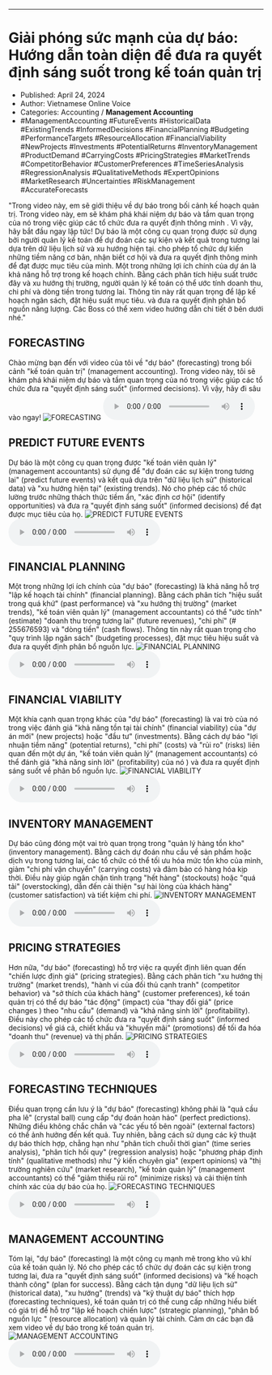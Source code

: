 
---

# Giải phóng sức mạnh của dự báo: Hướng dẫn toàn diện để đưa ra quyết định sáng suốt trong kế toán quản trị

- Published: April 24, 2024
- Author: Vietnamese Online Voice
- Categories: Accounting / **Management Accounting**
- #ManagementAccounting #FutureEvents #HistoricalData #ExistingTrends #InformedDecisions #FinancialPlanning #Budgeting #PerformanceTargets #ResourceAllocation #FinancialViability #NewProjects #Investments #PotentialReturns #InventoryManagement #ProductDemand #CarryingCosts #PricingStrategies #MarketTrends #CompetitorBehavior #CustomerPreferences #TimeSeriesAnalysis #RegressionAnalysis #QualitativeMethods #ExpertOpinions #MarketResearch #Uncertainties #RiskManagement #AccurateForecasts

"Trong video này, em sẽ giới thiệu về dự báo trong bối cảnh kế hoạch quản trị. Trong video này, em sẽ khám phá khái niệm dự báo và tầm quan trọng của nó trong việc giúp các tổ chức đưa ra quyết định thông minh . Vì vậy, hãy bắt đầu ngay lập tức! Dự báo là một công cụ quan trọng được sử dụng bởi người quản lý kế toán để dự đoán các sự kiện và kết quả trong tương lai dựa trên dữ liệu lịch sử và xu hướng hiện tại. cho phép tổ chức dự kiến ​​những tiềm năng cơ bản, nhận biết cơ hội và đưa ra quyết định thông minh để đạt được mục tiêu của mình. Một trong những lợi ích chính của dự án là khả năng hỗ trợ trong kế hoạch chính. Bằng cách phân tích hiệu suất trước đây và xu hướng thị trường, người quản lý kế toán có thể ước tính doanh thu, chi phí và dòng tiền trong tương lai. Thông tin này rất quan trọng để lập kế hoạch ngân sách, đặt hiệu suất mục tiêu. và đưa ra quyết định phân bổ nguồn năng lượng. Các Boss có thể xem video hướng dẫn chi tiết ở bên dưới nhé."


## FORECASTING

Chào mừng bạn đến với video của tôi về "dự báo" (forecasting) trong bối cảnh "kế toán quản trị" (management accounting). Trong video này, tôi sẽ khám phá khái niệm dự báo và tầm quan trọng của nó trong việc giúp các tổ chức đưa ra "quyết định sáng suốt" (informed decisions). Vì vậy, hãy đi sâu vào ngay!
![FORECASTING](https://http-archiver-apis-production-80.schnworks.com/storage/images/transitions/2024-04-24/transition--1871645204-Montserrat-Thin-4A148C.jpg)
<audio controls>
    <source src="https://http-archiver-apis-production-80.schnworks.com/storage/audio/file-7832474709.mp3" type="audio/mpeg">
</audio>



## PREDICT FUTURE EVENTS

Dự báo là một công cụ quan trọng được "kế toán viên quản lý" (management accountants) sử dụng để "dự đoán các sự kiện trong tương lai" (predict future events) và kết quả dựa trên "dữ liệu lịch sử" (historical data) và "xu hướng hiện tại" (existing trends). Nó cho phép các tổ chức lường trước những thách thức tiềm ẩn, "xác định cơ hội" (identify opportunities) và đưa ra "quyết định sáng suốt" (informed decisions) để đạt được mục tiêu của họ.
![PREDICT FUTURE EVENTS](https://http-archiver-apis-production-80.schnworks.com/storage/images/transitions/2024-04-24/transition--15912349474-Montserrat-Thin-880E4F.jpg)
<audio controls>
    <source src="https://http-archiver-apis-production-80.schnworks.com/storage/audio/file-15018642611.mp3" type="audio/mpeg">
</audio>



## FINANCIAL PLANNING

Một trong những lợi ích chính của "dự báo" (forecasting) là khả năng hỗ trợ "lập kế hoạch tài chính" (financial planning). Bằng cách phân tích "hiệu suất trong quá khứ" (past performance) và "xu hướng thị trường" (market trends), "kế toán viên quản lý" (management accountants) có thể "ước tính" (estimate) "doanh thu trong tương lai" (future revenues), "chi phí" (# 255676593) và "dòng tiền" (cash flows). Thông tin này rất quan trọng cho "quy trình lập ngân sách" (budgeting processes), đặt mục tiêu hiệu suất và đưa ra quyết định phân bổ nguồn lực.
![FINANCIAL PLANNING](https://http-archiver-apis-production-80.schnworks.com/storage/images/transitions/2024-04-24/transition--20768686093-Montserrat-Black-7B1FA2.jpg)
<audio controls>
    <source src="https://http-archiver-apis-production-80.schnworks.com/storage/audio/file-30107450325.mp3" type="audio/mpeg">
</audio>



## FINANCIAL VIABILITY

Một khía cạnh quan trọng khác của "dự báo" (forecasting) là vai trò của nó trong việc đánh giá "khả năng tồn tại tài chính" (financial viability) của "dự án mới" (new projects) hoặc "đầu tư" (investments). Bằng cách dự báo "lợi nhuận tiềm năng" (potential returns), "chi phí" (costs) và "rủi ro" (risks) liên quan đến một dự án, "kế toán viên quản lý" (management accountants) có thể đánh giá "khả năng sinh lời" (profitability) của nó ) và đưa ra quyết định sáng suốt về phân bổ nguồn lực.
![FINANCIAL VIABILITY](https://http-archiver-apis-production-80.schnworks.com/storage/images/transitions/2024-04-24/transition--16095770275-Montserrat-Bold-283593.jpg)
<audio controls>
    <source src="https://http-archiver-apis-production-80.schnworks.com/storage/audio/file-7469942459.mp3" type="audio/mpeg">
</audio>



## INVENTORY MANAGEMENT

Dự báo cũng đóng một vai trò quan trọng trong "quản lý hàng tồn kho" (inventory management). Bằng cách dự đoán nhu cầu về sản phẩm hoặc dịch vụ trong tương lai, các tổ chức có thể tối ưu hóa mức tồn kho của mình, giảm "chi phí vận chuyển" (carrying costs) và đảm bảo có hàng hóa kịp thời. Điều này giúp ngăn chặn tình trạng "hết hàng" (stockouts) hoặc "quá tải" (overstocking), dẫn đến cải thiện "sự hài lòng của khách hàng" (customer satisfaction) và tiết kiệm chi phí.
![INVENTORY MANAGEMENT](https://http-archiver-apis-production-80.schnworks.com/storage/images/transitions/2024-04-24/transition--183813255-Montserrat-Black-303F9F.jpg)
<audio controls>
    <source src="https://http-archiver-apis-production-80.schnworks.com/storage/audio/file-34537730402.mp3" type="audio/mpeg">
</audio>



## PRICING STRATEGIES

Hơn nữa, "dự báo" (forecasting) hỗ trợ việc ra quyết định liên quan đến "chiến lược định giá" (pricing strategies). Bằng cách phân tích "xu hướng thị trường" (market trends), "hành vi của đối thủ cạnh tranh" (competitor behavior) và "sở thích của khách hàng" (customer preferences), kế toán quản trị có thể dự báo "tác động" (impact) của "thay đổi giá" (price changes ) theo "nhu cầu" (demand) và "khả năng sinh lời" (profitability). Điều này cho phép các tổ chức đưa ra "quyết định sáng suốt" (informed decisions) về giá cả, chiết khấu và "khuyến mãi" (promotions) để tối đa hóa "doanh thu" (revenue) và thị phần.
![PRICING STRATEGIES](https://http-archiver-apis-production-80.schnworks.com/storage/images/transitions/2024-04-24/transition--2830626603-Montserrat-Thin-004895.jpg)
<audio controls>
    <source src="https://http-archiver-apis-production-80.schnworks.com/storage/audio/file-21571703811.mp3" type="audio/mpeg">
</audio>



## FORECASTING TECHNIQUES

Điều quan trọng cần lưu ý là "dự báo" (forecasting) không phải là "quả cầu pha lê" (crystal ball) cung cấp "dự đoán hoàn hảo" (perfect predictions). Những điều không chắc chắn và "các yếu tố bên ngoài" (external factors) có thể ảnh hưởng đến kết quả. Tuy nhiên, bằng cách sử dụng các kỹ thuật dự báo thích hợp, chẳng hạn như "phân tích chuỗi thời gian" (time series analysis), "phân tích hồi quy" (regression analysis) hoặc "phương pháp định tính" (qualitative methods) như "ý kiến ​​chuyên gia" (expert opinions) và "thị trường nghiên cứu" (market research), "kế toán quản lý" (management accountants) có thể "giảm thiểu rủi ro" (minimize risks) và cải thiện tính chính xác của dự báo của họ.
![FORECASTING TECHNIQUES](https://http-archiver-apis-production-80.schnworks.com/storage/images/transitions/2024-04-24/transition-20735311550-Montserrat-Regular-512DA8.jpg)
<audio controls>
    <source src="https://http-archiver-apis-production-80.schnworks.com/storage/audio/file-39404355950.mp3" type="audio/mpeg">
</audio>



## MANAGEMENT ACCOUNTING

Tóm lại, "dự báo" (forecasting) là một công cụ mạnh mẽ trong kho vũ khí của kế toán quản lý. Nó cho phép các tổ chức dự đoán các sự kiện trong tương lai, đưa ra "quyết định sáng suốt" (informed decisions) và "kế hoạch thành công" (plan for success). Bằng cách tận dụng "dữ liệu lịch sử" (historical data), "xu hướng" (trends) và "kỹ thuật dự báo" thích hợp (forecasting techniques), kế toán quản trị có thể cung cấp những hiểu biết có giá trị để hỗ trợ "lập kế hoạch chiến lược" (strategic planning), "phân bổ nguồn lực " (resource allocation) và quản lý tài chính. Cảm ơn các bạn đã xem video về dự báo trong kế toán quản trị.
![MANAGEMENT ACCOUNTING](https://http-archiver-apis-production-80.schnworks.com/storage/images/transitions/2024-04-24/transition-18484215793-Montserrat-Black-4A148C.jpg)
<audio controls>
    <source src="https://http-archiver-apis-production-80.schnworks.com/storage/audio/file-5164076002.mp3" type="audio/mpeg">
</audio>

